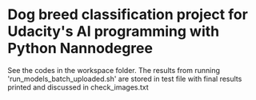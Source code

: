 # Dog breed classification project for Udacity's AI programming with Python Nannodegree

See the codes in the workspace folder.
The results from running 'run_models_batch_uploaded.sh' are stored in test file with final results printed and discussed in check_images.txt
